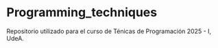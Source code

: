 # Programming_techniques
Repositorio utilizado para el curso de Ténicas de Programación 2025 - I, UdeA.
